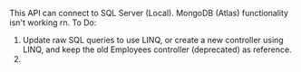 
This API can connect to SQL Server (Local). MongoDB (Atlas) functionality isn't working rn.
To Do:
1. Update raw SQL queries to use LINQ, or create a new controller using LINQ, and keep the old
   Employees controller (deprecated) as reference.
2. 

